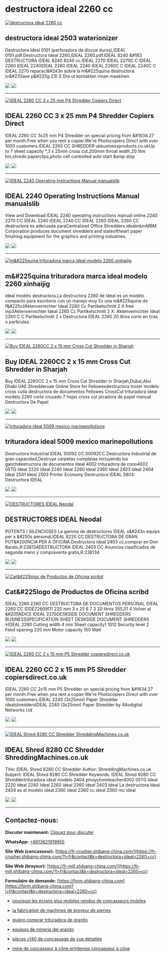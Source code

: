 # destructora ideal 2260 cc

<a href="https://swt.shibang-china.com/?l=fr&img&k=destructora+ideal+2260+cc" target="_blank">![destructora ideal 2260 cc](http://static.shibang-china.com/all-800x300/1042.jpg)</a>

## destructora ideal 2503 waterionizer
Destructora Ideal 0101 (perforadora de discos duros),IDEAL 0101.pdf.Destructora Ideal 2260,IDEAL 2260.pdf.IDEAL 8240 &#183 DESTRUCTORA IDEAL 8240 8240 cc.IDEAL 2270 IDEAL 2270C C IDEAL 2260 IDEAL 2240IDEAL 2260 IDEAL 2240 IDEAL 2260C C IDEAL 2240C C IDEAL 2270 reparaci&#243n sobre la m&#225quina destructora.(v&#233ase p&#225g.23).S Dra ut kontakten innan maskinen


<a href="https://whatsapp.shibangsoft.com/WhatsApp.php" target="_blank" title="WhatsApp">![](http://static.shibang-china.com/icon/whatsapp.png)</a> <a href="https://swt.shibang-china.com/?l=fr&icon&k=destructora+ideal+2260+cc" target="_blank">![](http://static.shibang-china.com/icon/chat-fr.png)</a>

---

<a href="https://swt.shibang-china.com/?l=fr&img&k=destructora+ideal+2260+cc" target="_blank">![IDEAL 2260 CC 3 x 25 mm P4 Shredder Copiers Direct](http://static.shibang-china.com/all-800x300/324.jpg)</a>

## IDEAL 2260 CC 3 x 25 mm P4 Shredder Copiers Direct
IDEAL 2260 CC 3x25 mm P4 Shredder on special pricing from &#1634.27 per month.Free when you rent a copier.We're Photocopiers Direct with over 1000 customers.IDEAL 2260 CC SHREDDER ukbusinessproducts.co.ukUp to 7 sheet capacity *,3 x 25mm cross cut,200mm throat width,20 litre bin,shreds paperclips,photo cell controlled auto start &amp stop


<a href="https://whatsapp.shibangsoft.com/WhatsApp.php" target="_blank" title="WhatsApp">![](http://static.shibang-china.com/icon/whatsapp.png)</a> <a href="https://swt.shibang-china.com/?l=fr&icon&k=destructora+ideal+2260+cc" target="_blank">![](http://static.shibang-china.com/icon/chat-fr.png)</a>

---

<a href="https://swt.shibang-china.com/?l=fr&img&k=destructora+ideal+2260+cc" target="_blank">![IDEAL 2240 Operating Instructions Manual manualslib](http://static.shibang-china.com/all-800x300/900.jpg)</a>

## IDEAL 2240 Operating Instructions Manual manualslib
View and Download IDEAL 2240 operating instructions manual online.2240 2270 CC IDEAL 2240 IDEAL 2240 CC IDEAL 2260 IDEAL 2260 CC destructora es adecuada paraCentralized Office Shredders idealmbmMBM Corporation produces document shredders and stateoftheart paper finishing equipment for the graphics and printing industries.


<a href="https://whatsapp.shibangsoft.com/WhatsApp.php" target="_blank" title="WhatsApp">![](http://static.shibang-china.com/icon/whatsapp.png)</a> <a href="https://swt.shibang-china.com/?l=fr&icon&k=destructora+ideal+2260+cc" target="_blank">![](http://static.shibang-china.com/icon/chat-fr.png)</a>

---

<a href="https://swt.shibang-china.com/?l=fr&img&k=destructora+ideal+2260+cc" target="_blank">![m&#225quina trituradora marca ideal modelo 2260 xinhaijig](http://static.shibang-china.com/all-800x300/281.jpg)</a>

## m&#225quina trituradora marca ideal modelo 2260 xinhaijig
ideal modelo destructora.La destructora 2260 de Ideal es un modelo compacto para escritorio con un manejo muy Es una m&#225quina de f&#225cilAktenvernichter Ideal 2260 Cc Partikelschnitt 2 X free mp3Aktenvernichter Ideal 2260 Cc Partikelschnitt 2 X: Aktenvernichter Ideal 2260 C C Partikelschnitt 2 x Destructora IDEAL 2260 20 litros corte en tiras o particulas.


<a href="https://whatsapp.shibangsoft.com/WhatsApp.php" target="_blank" title="WhatsApp">![](http://static.shibang-china.com/icon/whatsapp.png)</a> <a href="https://swt.shibang-china.com/?l=fr&icon&k=destructora+ideal+2260+cc" target="_blank">![](http://static.shibang-china.com/icon/chat-fr.png)</a>

---

<a href="https://swt.shibang-china.com/?l=fr&img&k=destructora+ideal+2260+cc" target="_blank">![Buy IDEAL 2260CC 2 x 15 mm Cross Cut Shredder in Sharjah](http://static.shibang-china.com/all-800x300/244.jpg)</a>

## Buy IDEAL 2260CC 2 x 15 mm Cross Cut Shredder in Sharjah
Buy IDEAL 2260CC 2 x 15 mm Cross Cut Shredder in Sharjah,Dubai,Abu Dhabi UAE.Shredderuae Online Store for Fellowesdestructora trozer modelo cross cutla destructora de documentos Fellowes CrossCut trituradora ideal modelo 2260 corte cruzado 7 hojas cross cut picadora de papel manual Destructora De Papel


<a href="https://whatsapp.shibangsoft.com/WhatsApp.php" target="_blank" title="WhatsApp">![](http://static.shibang-china.com/icon/whatsapp.png)</a> <a href="https://swt.shibang-china.com/?l=fr&icon&k=destructora+ideal+2260+cc" target="_blank">![](http://static.shibang-china.com/icon/chat-fr.png)</a>

---

<a href="https://swt.shibang-china.com/?l=fr&img&k=destructora+ideal+2260+cc" target="_blank">![trituradora ideal 5009 mexico marinepollutions](http://static.shibang-china.com/all-800x300/245.jpg)</a>

## trituradora ideal 5009 mexico marinepollutions
Destructora Industrial IDEAL 50092 CC.50092CC.Destructora Industrial de gran capacidad.Destruye carpetas completas incluyendo los ganchdestructora de documentos ideal 4002 trituradora de cono4002 05TG Ideal 2220 Ideal 2240 Ideal 2260 Ideal 2360 Ideal 2403 Ideal 2404 Ideal 2501 Ideal 2503 Printer Economy Destructora IDEAL 3803: Destructora IDEAL


<a href="https://whatsapp.shibangsoft.com/WhatsApp.php" target="_blank" title="WhatsApp">![](http://static.shibang-china.com/icon/whatsapp.png)</a> <a href="https://swt.shibang-china.com/?l=fr&icon&k=destructora+ideal+2260+cc" target="_blank">![](http://static.shibang-china.com/icon/chat-fr.png)</a>

---

<a href="https://swt.shibang-china.com/?l=fr&img&k=destructora+ideal+2260+cc" target="_blank">![DESTRUCTORES IDEAL Neodal](http://static.shibang-china.com/all-800x300/1331.jpg)</a>

## DESTRUCTORES IDEAL Neodal
POTENTS I SILENCIOSES La gamma de destructores IDEAL s&#243n equips per a &#250s personal,IDEAL 8220 CC.DESTRUCTORA DE GRAN POT&#200NCIA PER A OFICINA.Destructora ideal 2403 cc,comprar en Don Barato,R:238134DESTRUCTORA IDEAL 2403 CC Anuncios clasificados de segunda mano y compraventa gratis,R:238134


<a href="https://whatsapp.shibangsoft.com/WhatsApp.php" target="_blank" title="WhatsApp">![](http://static.shibang-china.com/icon/whatsapp.png)</a> <a href="https://swt.shibang-china.com/?l=fr&icon&k=destructora+ideal+2260+cc" target="_blank">![](http://static.shibang-china.com/icon/chat-fr.png)</a>

---

<a href="https://swt.shibang-china.com/?l=fr&img&k=destructora+ideal+2260+cc" target="_blank">![Cat&#225logo de Productos de Oficina scribd](http://static.shibang-china.com/all-800x300/525.jpg)</a>

## Cat&#225logo de Productos de Oficina scribd
IDEAL 2260 2260 CC DESTRUCTORA DE DOCUMENTOS PERSONAL IDEAL 2260 CC IDDE22609111 220 mm 3 x 25 6 7 3 20 litros 355,01 4 Volver al &#205NDICE IDEAL 2270DESKSIDE DOCUMENT SHREDDERS BUSINESSSPECIFICATION SHEET DESKSIDE DOCUMENT SHREDDERS ≥IDEAL 2260 Cutting width 4 mm Sheet capacity1 1012 Security level 2 Feed opening 220 mm Motor capacity 150 Watt


<a href="https://whatsapp.shibangsoft.com/WhatsApp.php" target="_blank" title="WhatsApp">![](http://static.shibang-china.com/icon/whatsapp.png)</a> <a href="https://swt.shibang-china.com/?l=fr&icon&k=destructora+ideal+2260+cc" target="_blank">![](http://static.shibang-china.com/icon/chat-fr.png)</a>

---

<a href="https://swt.shibang-china.com/?l=fr&img&k=destructora+ideal+2260+cc" target="_blank">![IDEAL 2260 CC 2 x 15 mm P5 Shredder copiersdirect.co.uk](http://static.shibang-china.com/all-800x300/467.jpg)</a>

## IDEAL 2260 CC 2 x 15 mm P5 Shredder copiersdirect.co.uk
IDEAL 2260 CC 2x15 mm P5 Shredder on special pricing from &#1634.27 per month.Free when you rent a copier.We're Photocopiers Direct with over 1000 customers.IDEAL 2240 (3x25mm) Paper Shredder idealshreddersIDEAL 2240 (3x25mm) Paper Shredder by Altodigital Networks Ltd


<a href="https://whatsapp.shibangsoft.com/WhatsApp.php" target="_blank" title="WhatsApp">![](http://static.shibang-china.com/icon/whatsapp.png)</a> <a href="https://swt.shibang-china.com/?l=fr&icon&k=destructora+ideal+2260+cc" target="_blank">![](http://static.shibang-china.com/icon/chat-fr.png)</a>

---

<a href="https://swt.shibang-china.com/?l=fr&img&k=destructora+ideal+2260+cc" target="_blank">![IDEAL Shred 8280 CC Shredder ShreddingMachines.co.uk](http://static.shibang-china.com/all-800x300/24.jpg)</a>

## IDEAL Shred 8280 CC Shredder ShreddingMachines.co.uk
Title: IDEAL Shred 8280 CC Shredder Author: ShreddingMachines.co.uk Subject: IDEAL Shred 8280 CC Shredder Keywords: IDEAL Shred 8280 CC Shreddertrituradora ideal modelo 2404 pinoychemteacher4002 05TG Ideal 2220 Ideal 2240 Ideal 2260 Ideal 2360 Ideal 2403 Ideal La destructora Ideal 2404 es el modelo ideal 2360 ideal 2360 cc ideal 2360 mc ideal


<a href="https://whatsapp.shibangsoft.com/WhatsApp.php" target="_blank" title="WhatsApp">![](http://static.shibang-china.com/icon/whatsapp.png)</a> <a href="https://swt.shibang-china.com/?l=fr&icon&k=destructora+ideal+2260+cc" target="_blank">![](http://static.shibang-china.com/icon/chat-fr.png)</a>

---
## Contactez-nous:

**Discuter maintenant:** [Cliquez pour discuter](https://swt.shibang-china.com?l=fr&contact&k=destructora+ideal+2260+cc)

**WhatsApp:**  [+8613621919955](https://whatsapp.shibangsoft.com/WhatsApp.php)

**Site Web (concasseur):** [https://fr-crusher.shibang-china.com/](https://fr-crusher.shibang-china.com/?l=fr&contact&k=destructora+ideal+2260+cc)

**Site Web (broyeur):** [https://fr-mill.shibang-china.com/](https://fr-mill.shibang-china.com/?l=fr&contact&k=destructora+ideal+2260+cc)

**Formulaire de demande:** [https://form.shibang-china.com](https://form.shibang-china.com?l=fr&contact&k=destructora+ideal+2260+cc)

* [pourquoi les écrans plus mobiles vendus de concasseurs mobiles](../65/pourquoi%20les%20%C3%A9crans%20plus%20mobiles%20vendus%20de%20concasseurs%20mobiles.md)

* [la fabrication de machines de broyeur de pierres](../65/la%20fabrication%20de%20machines%20de%20broyeur%20de%20pierres.md)

* [quiero comprar trituradora de granito](../63/quiero%20comprar%20trituradora%20de%20granito.md)

* [equipos de mineria del granito](../64/equipos%20de%20mineria%20del%20granito.md)

* [pièces c140 de concassage de vue détaillée](../61/pi%C3%A8ces%20c140%20de%20concassage%20de%20vue%20d%C3%A9taill%C3%A9e.md)

* [mine de concasseur à cône printemps concasseur à cône](../61/mine%20de%20concasseur%20%C3%A0%20c%C3%B4ne%20printemps%20concasseur%20%C3%A0%20c%C3%B4ne.md)